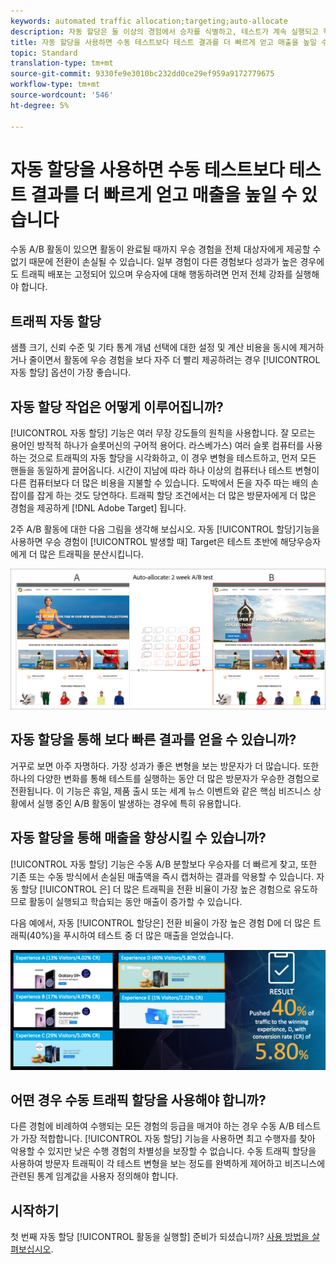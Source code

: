 ```yaml
---
keywords: automated traffic allocation;targeting;auto-allocate
description: 자동 할당은 둘 이상의 경험에서 승자를 식별하고, 테스트가 계속 실행되고 학습되는 동안 변환을 늘리기 위해 더 많은 트래픽을 승자에게 자동으로 재할당합니다.
title: 자동 할당을 사용하면 수동 테스트보다 테스트 결과를 더 빠르게 얻고 매출을 높일 수 있습니다
topic: Standard
translation-type: tm+mt
source-git-commit: 9330fe9e3010bc232dd0ce29ef959a9172779675
workflow-type: tm+mt
source-wordcount: '546'
ht-degree: 5%

---
```



# 자동 할당을 사용하면 수동 테스트보다 테스트 결과를 더 빠르게 얻고 매출을 높일 수 있습니다

수동 A/B 활동이 있으면 활동이 완료될 때까지 우승 경험을 전체 대상자에게 제공할 수 없기 때문에 전환이 손실될 수 있습니다. 일부 경험이 다른 경험보다 성과가 높은 경우에도 트래픽 배포는 고정되어 있으며 우승자에 대해 행동하려면 먼저 전체 강좌를 실행해야 합니다.

## 트래픽 자동 할당

샘플 크기, 신뢰 수준 및 기타 통계 개념 선택에 대한 설정 및 계산 비용을 동시에 제거하거나 줄이면서 활동에 우승 경험을 보다 자주 더 빨리 제공하려는 경우 [!UICONTROL 자동 할당] 옵션이 가장 좋습니다.

## 자동 할당 작업은 어떻게 이루어집니까?

[!UICONTROL 자동 할당] 기능은 여러 무장 강도들의 원칙을 사용합니다. 잘 모르는 용어인 방적적 하나가 슬롯머신의 구어적 용어다. 라스베가스) 여러 슬롯 컴퓨터를 사용하는 것으로 트래픽의 자동 할당을 시각화하고, 이 경우 변형을 테스트하고, 먼저 모든 핸들을 동일하게 끌어옵니다. 시간이 지남에 따라 하나 이상의 컴퓨터나 테스트 변형이 다른 컴퓨터보다 더 많은 비용을 지불할 수 있습니다. 도박에서 돈을 자주 따는 배의 손잡이를 잡게 하는 것도 당연하다. 트래픽 할당 조건에서는 더 많은 방문자에게 더 많은 경험을 제공하게 [!DNL Adobe Target] 됩니다.

2주 A/B 활동에 대한 다음 그림을 생각해 보십시오. 자동 [!UICONTROL 할당]기능을 사용하면 우승 경험이 [!UICONTROL 발생할 때] Target은 테스트 초반에 해당우승자에게 더 많은 트래픽을 분산시킵니다.

![일러스트레이션 자동 할당](/help/c-activities/automated-traffic-allocation/assets/Auto-Allocate-test.png)

## 자동 할당을 통해 보다 빠른 결과를 얻을 수 있습니까?

거꾸로 보면 아주 자명하다. 가장 성과가 좋은 변형을 보는 방문자가 더 많습니다. 또한 하나의 다양한 변화를 통해 테스트를 실행하는 동안 더 많은 방문자가 우승한 경험으로 전환됩니다. 이 기능은 휴일, 제품 출시 또는 세계 뉴스 이벤트와 같은 핵심 비즈니스 상황에서 실행 중인 A/B 활동이 발생하는 경우에 특히 유용합니다.

## 자동 할당을 통해 매출을 향상시킬 수 있습니까?

[!UICONTROL 자동 할당] 기능은 수동 A/B 분할보다 우승자를 더 빠르게 찾고, 또한 기존 또는 수동 방식에서 손실된 매출액을 즉시 캡처하는 결과를 악용할 수 있습니다. 자동 할당 [!UICONTROL 은] 더 많은 트래픽을 전환 비율이 가장 높은 경험으로 유도하므로 활동이 실행되고 학습되는 동안 매출이 증가할 수 있습니다.

다음 예에서, 자동 [!UICONTROL 할당은] 전환 비율이 가장 높은 경험 D에 더 많은 트래픽(40%)을 푸시하여 테스트 중 더 많은 매출을 얻었습니다.

![매출 일러스트레이션 향상](/help/c-activities/automated-traffic-allocation/assets/five-experiences.png)

## 어떤 경우 수동 트래픽 할당을 사용해야 합니까?

다른 경험에 비례하여 수행되는 모든 경험의 등급을 매겨야 하는 경우 수동 A/B 테스트가 가장 적합합니다. [!UICONTROL 자동 할당] 기능을 사용하면 최고 수행자를 찾아 악용할 수 있지만 낮은 수행 경험의 차별성을 보장할 수 없습니다. 수동 트래픽 할당을 사용하여 방문자 트래픽이 각 테스트 변형을 보는 정도를 완벽하게 제어하고 비즈니스에 관련된 통계 임계값을 사용자 정의해야 합니다.

## 시작하기

첫 번째 자동 할당 [!UICONTROL 활동을 실행할] 준비가 되셨습니까? [사용 방법을 살펴보십시오](/help/c-activities/automated-traffic-allocation/automated-traffic-allocation.md).

